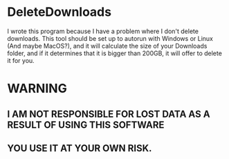 # DeleteDownloads

I wrote this program because I have a problem where I don't delete downloads.
This tool should be set up to autorun with Windows or Linux (And maybe MacOS?), and it will calculate the size of your Downloads folder, and if it determines that it is bigger than 200GB, it will offer to delete it for you.

# WARNING
## I AM NOT RESPONSIBLE FOR LOST DATA AS A RESULT OF USING THIS SOFTWARE
## YOU USE IT AT YOUR OWN RISK.
